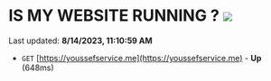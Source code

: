 # IS MY WEBSITE RUNNING ? [![](https://img.shields.io/static/v1?label=Sponsor&message=%E2%9D%A4&logo=GitHub&color=%23fe8e86)](https://github.com/sponsors/<username>)

Last updated: **8/14/2023, 11:10:59 AM**

- `GET` [https://youssefservice.me](https://youssefservice.me) - **Up** (648ms)
